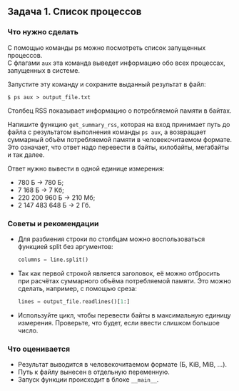 ## Задача 1. Список процессов
### Что нужно сделать
С помощью команды ps можно посмотреть список запущенных процессов.<br>
С флагами `aux` эта команда выведет информацию обо всех процессах, запущенных в системе.

Запустите эту команду и сохраните выданный результат в файл:

`$ ps aux > output_file.txt`

Столбец RSS показывает информацию о потребляемой памяти в байтах.

Напишите функцию `get_summary_rss`, которая на вход принимает путь до файла с результатом выполнения команды `ps aux`, а возвращает суммарный объём потребляемой памяти в человекочитаемом формате. Это означает, что ответ надо перевести в байты, килобайты, мегабайты и так далее.

Ответ нужно вывести в одной единице измерения:

- 780 Б → 780 Б;
- 7 168 Б → 7 Кб;
- 220 200 960 Б → 210 Мб;
- 2 147 483 648 Б → 2 Гб.

### Советы и рекомендации
- Для разбиения строки по столбцам можно воспользоваться функцией split без аргументов:

    ```python
    columns = line.split()
    ```

- Так как первой строкой является заголовок, её можно отбросить при расчётах суммарного объёма потребляемой памяти. Это можно сделать, например, с помощью среза:

    ```python
    lines = output_file.readlines()[1:]
    ```

- Используйте цикл, чтобы перевести байты в максимальную единицу измерения. Проверьте, что будет, если ввести слишком большое число.

### Что оценивается
- Результат выводится в человекочитаемом формате (Б, KiB, MiB, …).
- Путь к файлу вынесен в отдельную переменную.
- Запуск функции происходит в блоке `__main__`.